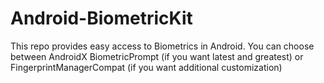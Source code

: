 # Android-BiometricKit
This repo provides easy access to Biometrics in Android. You can choose between AndroidX BiometricPrompt (if you want latest and greatest) or FingerprintManagerCompat (if you want additional customization)
